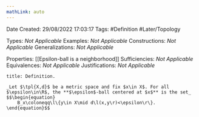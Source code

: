 ```yaml
---
mathLink: auto
---
```


<div class="topSpace"></div>

Date Created: 29/08/2022 17:03:17
Tags: #Definition #Later/Topology

Types: _Not Applicable_
Examples: _Not Applicable_
Constructions: _Not Applicable_
Generalizations: _Not Applicable_

Properties: [[Epsilon-ball is a neighborhood]]
Sufficiencies: _Not Applicable_
Equivalences: _Not Applicable_
Justifications: _Not Applicable_

``` ad-Definition
title: Definition.

_Let $\tpl{X,d}$ be a metric space and fix $x\in X$. For all $\epsilon\in\R$, the **$\epsilon$-ball centered at $x$** is the set_
$$\begin{equation}
    B_x\coloneqq\l\{y\in X\mid d\l(x,y\r)<\epsilon\r\}.
\end{equation}$$

```
